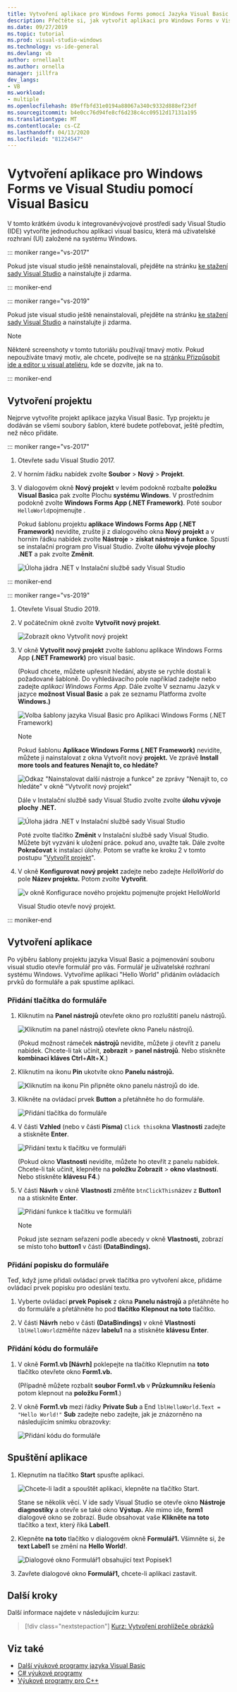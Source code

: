 ```yaml
---
title: Vytvoření aplikace pro Windows Forms pomocí Jazyka Visual Basic
description: Přečtěte si, jak vytvořit aplikaci pro Windows Forms v Visual Studiu s Visual Basicem krok za krokem.
ms.date: 09/27/2019
ms.topic: tutorial
ms.prod: visual-studio-windows
ms.technology: vs-ide-general
ms.devlang: vb
author: ornellaalt
ms.author: ornella
manager: jillfra
dev_langs:
- VB
ms.workload:
- multiple
ms.openlocfilehash: 89effbfd31e0194a88067a340c9332d888ef23df
ms.sourcegitcommit: b4e0cc76d94fe8cf6d238c4cc09512d17131a195
ms.translationtype: MT
ms.contentlocale: cs-CZ
ms.lasthandoff: 04/13/2020
ms.locfileid: "81224547"
---
```

# <a name="create-a-windows-forms-app-in-visual-studio-with-visual-basic"></a>Vytvoření aplikace pro Windows Forms ve Visual Studiu pomocí Visual Basicu

V tomto krátkém úvodu k integrovanévývojové prostředí sady Visual Studio (IDE) vytvoříte jednoduchou aplikaci visual basicu, která má uživatelské rozhraní (UI) založené na systému Windows.

::: moniker range="vs-2017"

Pokud jste visual studio ještě nenainstalovali, přejděte na stránku [ke stažení sady Visual Studio](https://visualstudio.microsoft.com/vs/older-downloads/?utm_medium=microsoft&utm_source=docs.microsoft.com&utm_campaign=vs+2017+download) a nainstalujte ji zdarma.

::: moniker-end

::: moniker range="vs-2019"

Pokud jste visual studio ještě nenainstalovali, přejděte na stránku [ke stažení sady Visual Studio](https://visualstudio.microsoft.com/downloads) a nainstalujte ji zdarma.

> [!NOTE]
> Některé screenshoty v tomto tutoriálu používají tmavý motiv. Pokud nepoužíváte tmavý motiv, ale chcete, podívejte se na [stránku Přizpůsobit ide a editor u visual ateliéru,](../ide/quickstart-personalize-the-ide.md) kde se dozvíte, jak na to.

::: moniker-end

## <a name="create-a-project"></a>Vytvoření projektu

Nejprve vytvoříte projekt aplikace jazyka Visual Basic. Typ projektu je dodáván se všemi soubory šablon, které budete potřebovat, ještě předtím, než něco přidáte.

::: moniker range="vs-2017"

1. Otevřete sadu Visual Studio 2017.

1. V horním řádku nabídek zvolte **Soubor** > **Nový** > **Projekt**.

1. V dialogovém okně **Nový projekt** v levém podokně rozbalte **položku Visual Basic**a pak zvolte Plochu **systému Windows**. V prostředním podokně zvolte **Windows Forms App (.NET Framework)**. Poté soubor `HelloWorld`pojmenujte .

     Pokud šablonu projektu **aplikace Windows Forms App (.NET Framework)** nevidíte, zrušte ji z dialogového okna **Nový projekt** a v horním řádku nabídek zvolte **Nástroje** > **získat nástroje a funkce**. Spustí se instalační program pro Visual Studio. Zvolte **úlohu vývoje plochy .NET** a pak zvolte **Změnit**.

     ![Úloha jádra .NET v Instalační službě sady Visual Studio](../ide/media/install-dot-net-desktop-env.png)

::: moniker-end

::: moniker range="vs-2019"

1. Otevřete Visual Studio 2019.

1. V počátečním okně zvolte **Vytvořit nový projekt**.

   ![Zobrazit okno Vytvořit nový projekt](../get-started/media/vs-2019/create-new-project-dark-theme.png)

1. V okně **Vytvořit nový projekt** zvolte šablonu aplikace Windows Forms App **(.NET Framework)** pro visual basic.

   (Pokud chcete, můžete upřesnit hledání, abyste se rychle dostali k požadované šabloně. Do vyhledávacího pole například zadejte nebo zadejte *aplikaci Windows Forms App.* Dále zvolte V seznamu Jazyk v jazyce **možnost Visual Basic** a pak ze seznamu Platforma zvolte **Windows.)**  

   ![Volba šablony jazyka Visual Basic pro Aplikaci Windows Forms (.NET Framework)](../get-started/visual-basic/media/vs-2019/vb-create-new-project-search-winforms-filtered.png)

   > [!NOTE]
   > Pokud šablonu **Aplikace Windows Forms (.NET Framework)** nevidíte, můžete ji nainstalovat z okna Vytvořit nový **projekt.** Ve zprávě **Install more tools and features** **Nenajít to, co hledáte?**
   >
   > ![Odkaz "Nainstalovat další nástroje a funkce" ze zprávy "Nenajít to, co hledáte" v okně "Vytvořit nový projekt"](../get-started/media/vs-2019/not-finding-what-looking-for.png)
   >
   > Dále v Instalační službě sady Visual Studio zvolte zvolte **úlohu vývoje plochy .NET.**
   >
   > ![Úloha jádra .NET v Instalační službě sady Visual Studio](../ide/media/install-dot-net-desktop-env.png)
   >
   > Poté zvolte tlačítko **Změnit** v Instalační službě sady Visual Studio. Můžete být vyzváni k uložení práce. pokud ano, uvažte tak. Dále zvolte **Pokračovat** k instalaci úlohy. Potom se vraťte ke kroku 2 v tomto postupu "[Vytvořit projekt](#create-a-project)".

1. V okně **Konfigurovat nový projekt** zadejte nebo zadejte *HelloWorld* do pole **Název projektu.** Potom zvolte **Vytvořit**.

   ![v okně Konfigurace nového projektu pojmenujte projekt HelloWorld](../get-started/visual-basic/media/vs-2019/vb-name-your-winform-project-helloworld.png)

   Visual Studio otevře nový projekt.

::: moniker-end

## <a name="create-the-application"></a>Vytvoření aplikace

Po výběru šablony projektu jazyka Visual Basic a pojmenování souboru visual studio otevře formulář pro vás. Formulář je uživatelské rozhraní systému Windows. Vytvoříme aplikaci "Hello World" přidáním ovládacích prvků do formuláře a pak spustíme aplikaci.

### <a name="add-a-button-to-the-form"></a>Přidání tlačítka do formuláře

1. Kliknutím na **Panel nástrojů** otevřete okno pro rozluštití panelu nástrojů.

     ![Kliknutím na panel nástrojů otevřete okno Panelu nástrojů.](../ide/media/vb-toolbox-toolwindow.png)

     (Pokud možnost rámeček **nástrojů** nevidíte, můžete ji otevřít z panelu nabídek. Chcete-li tak učinit, **zobrazit** > **panel nástrojů**. Nebo stiskněte **kombinaci kláves Ctrl**+**Alt**+**X**.)

1. Kliknutím na ikonu **Pin** ukotvíte okno **Panelu nástrojů.**

     ![Kliknutím na ikonu Pin připněte okno panelu nástrojů do ide.](../ide/media/vb-pin-the-toolbox-window.png)

1. Klikněte na ovládací prvek **Button** a přetáhněte ho do formuláře.

     ![Přidání tlačítka do formuláře](../ide/media/vb-add-a-button-to-form1.png)

1. V části **Vzhled** (nebo v části **Písma)** `Click this`okna **Vlastnosti** zadejte a stiskněte **Enter**.

     ![Přidání textu k tlačítku ve formuláři](../ide/media/vb-button-control-text.png)

     (Pokud okno **Vlastnosti** nevidíte, můžete ho otevřít z panelu nabídek. Chcete-li tak učinit, klepněte na **položku Zobrazit** > **okno vlastností**. Nebo stiskněte **klávesu F4**.)

1. V části **Návrh** v okně **Vlastnosti** změňte `btnClickThis`název z **Button1** na a stiskněte **Enter**.

     ![Přidání funkce k tlačítku ve formuláři](../ide/media/vb-button-control-function.png)

   > [!NOTE]
   > Pokud jste seznam seřazeni podle abecedy v okně **Vlastnosti,** zobrazí se místo toho **button1** v části **(DataBindings).**

### <a name="add-a-label-to-the-form"></a>Přidání popisku do formuláře

Teď, když jsme přidali ovládací prvek tlačítka pro vytvoření akce, přidáme ovládací prvek popisku pro odeslání textu.

1. Vyberte ovládací **prvek Popisek** z okna **Panelu nástrojů** a přetáhněte ho do formuláře a přetáhněte ho pod **tlačítko Klepnout na toto** tlačítko.

1. V části **Návrh** nebo v části **(DataBindings)** v okně **Vlastnosti** `lblHelloWorld`změňte název **labelu1** na a stiskněte **klávesu Enter**.

### <a name="add-code-to-the-form"></a>Přidání kódu do formuláře

1. V okně **Form1.vb &#91;Návrh&#93;** poklepejte na tlačítko Klepnutím na **toto** tlačítko otevřete okno **Form1.vb.**

      (Případně můžete rozbalit **soubor Form1.vb** v **Průzkumníku řešení**a potom klepnout na **položku Form1**.)

1. V okně **Form1.vb** mezi řádky **Private Sub** a End `lblHelloWorld.Text = "Hello World!"` **Sub** zadejte nebo zadejte, jak je znázorněno na následujícím snímku obrazovky:

     ![Přidání kódu do formuláře](../ide/media/vb-add-code-to-the-form.png)

## <a name="run-the-application"></a>Spuštění aplikace

1. Klepnutím na tlačítko **Start** spusťte aplikaci.

     ![Chcete-li ladit a spouštět aplikaci, klepněte na tlačítko Start.](../ide/media/vb-click-start-hello-world.png)

   Stane se několik věcí. V ide sady Visual Studio se otevře okno **Nástroje diagnostiky** a otevře se také okno **Výstup.** Ale mimo ide, **form1** dialogové okno se zobrazí. Bude obsahovat vaše **Klikněte na toto** tlačítko a text, který říká **Label1**.

1. Klepněte **na toto** tlačítko v dialogovém okně **Formulář1.** Všimněte si, že **text Label1** se změní na **Hello World!**.

    ![Dialogové okno Formulář1 obsahující text Popisek1 ](../ide/media/vb-form1-dialog-hello-world.png)

1. Zavřete dialogové okno **Formulář1,** chcete-li aplikaci zastavit.

## <a name="next-steps"></a>Další kroky

Další informace najdete v následujícím kurzu:

> [!div class="nextstepaction"]
> [Kurz: Vytvoření prohlížeče obrázků](tutorial-1-create-a-picture-viewer.md)

## <a name="see-also"></a>Viz také

* [Další výukové programy jazyka Visual Basic](/visualstudio/get-started/visual-basic/)
* [C# výukové programy](/visualstudio/get-started/csharp/)
* [Výukové programy pro C++](/cpp/get-started/tutorial-console-cpp)
